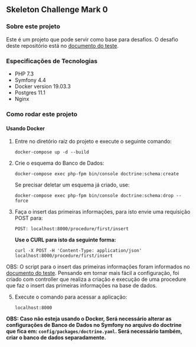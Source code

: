 ## Skeleton Challenge Mark 0

### Sobre este projeto

Este é um projeto que pode servir como base para desafios. O desafio deste repositório está no [documento do teste](test-doc.pdf).

### Especificações de Tecnologias

- PHP 7.3
- Symfony 4.4
- Docker version 19.03.3
- Postgres 11.1
- Nginx

### Como rodar este projeto

#### Usando Docker

1. Entre no diretório raíz do projeto e execute o seguinte comando:
    
    `docker-compose up -d --build`

2. Crie o esquema do Banco de Dados:

    `docker-compose exec php-fpm bin/console doctrine:schema:create`
    
    Se precisar deletar um esquema já criado, use:
    
    `docker-compose exec php-fpm bin/console doctrine:schema:drop --force`
    
3. Faça o insert das primeiras informações, para isto envie uma requisição POST para:

    `POST: localhost:8000/procedure/first/insert`
    
    **Use o CURL para isto da seguinte forma:**
    
    `curl -X POST -H 'Content-Type: application/json' localhost:8000/procedure/first/insert`

OBS: O script para o insert das primeiras informações foram informados no [documento do teste](test-doc.pdf). Pensando em tornar mais fácil a configuração, foi criado com controller que realiza a criação e execução de uma procedure que faz o insert das primeiras informações na base de dados.

5. Execute o comando para acessar a aplicação:

    `localhost:8000`

**OBS: Caso não esteja usando o Docker, Será necessário alterar as configurações de Banco de Dados no Symfony no arquivo do doctrine que fica em: `config/packages/doctrine.yaml`. Será necessário também, criar o banco de dados separadamente.**
